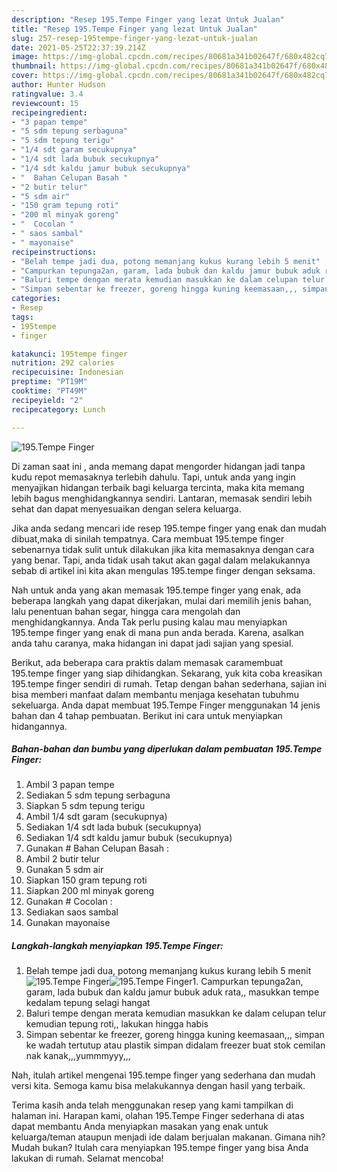 ```yaml
---
description: "Resep 195.Tempe Finger yang lezat Untuk Jualan"
title: "Resep 195.Tempe Finger yang lezat Untuk Jualan"
slug: 257-resep-195tempe-finger-yang-lezat-untuk-jualan
date: 2021-05-25T22:37:39.214Z
image: https://img-global.cpcdn.com/recipes/80681a341b02647f/680x482cq70/195tempe-finger-foto-resep-utama.jpg
thumbnail: https://img-global.cpcdn.com/recipes/80681a341b02647f/680x482cq70/195tempe-finger-foto-resep-utama.jpg
cover: https://img-global.cpcdn.com/recipes/80681a341b02647f/680x482cq70/195tempe-finger-foto-resep-utama.jpg
author: Hunter Hudson
ratingvalue: 3.4
reviewcount: 15
recipeingredient:
- "3 papan tempe"
- "5 sdm tepung serbaguna"
- "5 sdm tepung terigu"
- "1/4 sdt garam secukupnya"
- "1/4 sdt lada bubuk secukupnya"
- "1/4 sdt kaldu jamur bubuk secukupnya"
- "  Bahan Celupan Basah "
- "2 butir telur"
- "5 sdm air"
- "150 gram tepung roti"
- "200 ml minyak goreng"
- "  Cocolan "
- " saos sambal"
- " mayonaise"
recipeinstructions:
- "Belah tempe jadi dua, potong memanjang kukus kurang lebih 5 menit"
- "Campurkan tepunga2an, garam, lada bubuk dan kaldu jamur bubuk aduk rata,, masukkan tempe kedalam tepung selagi hangat"
- "Baluri tempe dengan merata kemudian masukkan ke dalam celupan telur kemudian tepung roti,, lakukan hingga habis"
- "Simpan sebentar ke freezer, goreng hingga kuning keemasaan,,, simpan ke wadah tertutup atau plastik simpan didalam freezer buat stok cemilan nak kanak,,,yummmyyy,,,"
categories:
- Resep
tags:
- 195tempe
- finger

katakunci: 195tempe finger 
nutrition: 292 calories
recipecuisine: Indonesian
preptime: "PT19M"
cooktime: "PT49M"
recipeyield: "2"
recipecategory: Lunch

---
```



![195.Tempe Finger](https://img-global.cpcdn.com/recipes/80681a341b02647f/680x482cq70/195tempe-finger-foto-resep-utama.jpg)

Di zaman  saat ini , anda memang dapat mengorder hidangan jadi tanpa kudu repot memasaknya terlebih dahulu. Tapi, untuk anda yang ingin menyajikan hidangan terbaik bagi keluarga tercinta, maka kita memang lebih bagus menghidangkannya sendiri. Lantaran, memasak sendiri lebih sehat dan dapat menyesuaikan dengan selera keluarga.

Jika anda sedang mencari ide resep 195.tempe finger yang enak dan mudah dibuat,maka di sinilah tempatnya. Cara membuat 195.tempe finger  sebenarnya tidak sulit untuk dilakukan jika kita memasaknya dengan cara yang benar. Tapi, anda tidak usah takut akan gagal dalam melakukannya 
sebab di artikel ini kita akan mengulas 195.tempe finger dengan seksama.  



Nah untuk anda yang akan memasak 195.tempe finger yang enak, ada beberapa langkah yang dapat dikerjakan, mulai dari memilih jenis bahan, lalu penentuan bahan segar, hingga cara mengolah dan menghidangkannya. Anda Tak perlu pusing kalau mau menyiapkan 195.tempe finger yang enak di mana pun anda berada. Karena, asalkan anda  tahu caranya, maka hidangan ini dapat jadi sajian yang spesial.

Berikut, ada beberapa cara praktis  dalam memasak caramembuat 195.tempe finger yang siap dihidangkan. Sekarang, yuk kita coba kreasikan 195.tempe finger sendiri di rumah. Tetap dengan bahan sederhana, sajian ini bisa memberi manfaat dalam membantu menjaga kesehatan tubuhmu sekeluarga. Anda dapat membuat 195.Tempe Finger menggunakan 14 jenis bahan dan 4 tahap pembuatan. Berikut ini cara untuk menyiapkan hidangannya.

<!--inarticleads1-->

##### Bahan-bahan dan bumbu yang diperlukan dalam pembuatan 195.Tempe Finger:

1. Ambil 3 papan tempe
1. Sediakan 5 sdm tepung serbaguna
1. Siapkan 5 sdm tepung terigu
1. Ambil 1/4 sdt garam (secukupnya)
1. Sediakan 1/4 sdt lada bubuk (secukupnya)
1. Sediakan 1/4 sdt kaldu jamur bubuk (secukupnya)
1. Gunakan  # Bahan Celupan Basah :
1. Ambil 2 butir telur
1. Gunakan 5 sdm air
1. Siapkan 150 gram tepung roti
1. Siapkan 200 ml minyak goreng
1. Gunakan  # Cocolan :
1. Sediakan  saos sambal
1. Gunakan  mayonaise




<!--inarticleads2-->

##### Langkah-langkah menyiapkan 195.Tempe Finger:

1. Belah tempe jadi dua, potong memanjang kukus kurang lebih 5 menit
<img src="https://img-global.cpcdn.com/steps/12fd54e337253211/160x128cq70/195tempe-finger-langkah-memasak-1-foto.jpg" alt="195.Tempe Finger"><img src="https://img-global.cpcdn.com/steps/29ef26774be65104/160x128cq70/195tempe-finger-langkah-memasak-1-foto.jpg" alt="195.Tempe Finger">1. Campurkan tepunga2an, garam, lada bubuk dan kaldu jamur bubuk aduk rata,, masukkan tempe kedalam tepung selagi hangat
1. Baluri tempe dengan merata kemudian masukkan ke dalam celupan telur kemudian tepung roti,, lakukan hingga habis
1. Simpan sebentar ke freezer, goreng hingga kuning keemasaan,,, simpan ke wadah tertutup atau plastik simpan didalam freezer buat stok cemilan nak kanak,,,yummmyyy,,,




Nah, itulah artikel mengenai  195.tempe finger  yang sederhana dan mudah versi kita. Semoga kamu bisa melakukannya dengan hasil yang terbaik. 

Terima kasih anda telah menggunakan resep yang kami tampilkan di halaman ini. Harapan kami, olahan  195.Tempe Finger sederhana di atas dapat membantu Anda menyiapkan masakan yang enak untuk keluarga/teman ataupun menjadi ide dalam berjualan makanan. Gimana nih? Mudah bukan? Itulah cara menyiapkan 195.tempe finger yang bisa Anda lakukan di rumah. Selamat mencoba!

